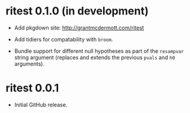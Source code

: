 # ritest 0.1.0 (in development)

* Add pkgdown site: http://grantmcdermott.com/ritest

* Add tidiers for compatability with `broom`.

* Bundle support for different null hypotheses as part of the `resampvar` string
argument (replaces and extends the previous `pvals` and `h0` arguments).

# ritest 0.0.1

* Initial GitHub release.

